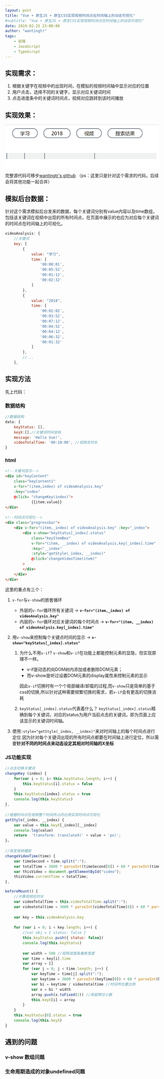 ```yaml
---
layout: post
title: "Vue + 原生JS + 原生CSS实现视频时间点在时间轴上的动态可视化"
#subtitle: "Vue + 原生JS + 原生CSS实现视频时间点在时间轴上的动态可视化"
date: 2019-02-25 23:00:00
author: "wantingtr"
tags:
    - 前端
    - JavaScript
    - TypeScript
---
```


## 实现需求：
1. 根据关键字在视频中的出现时间，在模拟的视频时间轴中显示对应的位置
2. 用户点击，选择不同的关键字，显示对应关键词时间
3. 点击进度条中的关键词时间点，视频对应跳转到该时间播放


## 实现效果：
![img](/img/post/videoKey.gif)

完整源代码可移步<a href="https://github.com/wantingtr/videoJS">wantingtr's github</a>
（ps：这里只是针对这个需求的代码，后续会将其他功能一起合并）



## 模拟后台数据：

针对这个需求模拟后台发来的数据，每个关键词分别有value内容以及time数组，包括该关键词在视频中出现的所有时间点，在页面中展示的也应为对应每个关键词的时间点在时间轴上的可视化。

```js   
videoAnalysis: {
    //关键词
    key: [
        {
            value: "学习", 
            time: [
                '00:00:01',
                '00:05:52',
                '00:01:12',
                '00:02:32'
            ]
        },
        {
            value: "2018",
            time: [
                '00:02:02',
                '00:03:52',
                '00:07:12',
                '00:04:52',
                '00:04:12',
                '00:06:32',
                '00:01:32'
            ]
        },
        //...
    ],
```

## 实现方法
先上代码：

### 数据结构
```js
//数据结构
data: {
    keyStatus: [],
    keyX:[],//关键词时间坐标
    message: 'Hello Vue!',
    videoTotalTime: '00:10:00', //视频总时长
}
```

### html
```html
<!--关键词显示-->
<div id="keyContent" 
    class="keyContent1" 
    v-for="(item,index) of videoAnalysis.key" 
    :key="index" 
    @click= "changeKey(index)">
            {{item.value}}
</div>

<!--时间点可视化-->
<div class="progressbar">
    <div v-for="(item,_index) of videoAnalysis.key" :key="_index">
        <div v-show="keyStatus[_index].status" 
            class="keyItemBox" 
            v-for="(item, __index) of videoAnalysis.key[_index].time" 
            :key="__index"
            :style="getStyle(_index, __index)"
            @click="changeVideoTime(item)"
        >
        </div>
    </div>
</div>

```


这里的重点有三个：

1. `v-for`与`v-show`的嵌套循环
    - 外层的`v-for`循环所有关键词 -> **`v-for="(item,_index) of videoAnalysis.key"`**
    - 内层的`v-for`循环对应关键词的每个时间点 -> **`v-for="(item, __index) of videoAnalysis.key[_index].time"`**


2. 用`v-show`来控制每个关键点时间的显示 -> **`v-show="keyStatus[_index].status" `**
    
    1. 为什么不用`v-if`?
        `v-show`和`v-if`在功能上都能控制元素的显隐，但实现原理不一样。
        - v-if是动态的向DOM树内添加或者删除DOM元素；
        - 而v-show是听过设置DOM元素的display属性来控制元素的显示

        因此`v-if`切换时有一个个局部编译/卸载的过程,而`v-show`只是简单的基于css的切换,所以针对这种需要频繁切换的需求，若`v-if`会有更高的切换消耗

    2. `keyStatus[_index].status`代表着什么？
        `keyStatus[_index].status`精确到每个关键词，对应的status为用户当前点击的关键词，即为页面上应该显示的关键词时间轴。


3. 使用`:style="getStyle(_index, __index)"`来对时间轴上的每个时间点进行定位
    因为针对每个关键词出现的所有时间点都要在时间轴上进行定位，所以需要**针对不同的时间点来动态设定其相对时间轴的X坐标**

### JS功能实现
```js
//点击切换关键词
changeKey (index) {
    for(var i = 0; i< this.keyStatus.length; i++) {
        this.keyStatus[i].status = false
    }
    this.keyStatus[index].status = true
    console.log(this.keyStatus)
},

//根据时间点在视频整个时间所占的比例实现时间点可视化
getStyle(_index, __index) {
    var value = this.keyX[_index][__index]
    console.log(value)
    return  'transform: translateX(' + value + 'px)';
}，

//改变视频播放
changeVideoTime(time) {
    var timeSecond = time.split(":");
    var totalTime = 3600 * parseInt(timeSecond[0]) + 60 * parseInt(timeSecond[1]) + parseInt(timeSecond[2]);
    var thisVideo = document.getElementById("video");
    thisVideo.currentTime = totalTime;
},

```


```js
beforeMount() {
    //计算视频总时长
    var videoTotalTime = this.videoTotalTime.split(":");
    var videototaltime = 3600 * parseInt(videoTotalTime[0]) + 60 * parseInt(videoTotalTime[1]) + parseInt(videoTotalTime[2]);

    var key = this.videoAnalysis.key

    for (var i = 0; i < key.length; i++) {
        //var obj = { status: false }
        this.keyStatus.push({ status: false})
        console.log(this.keyStatus)

        var width = 500 //视频进度条像素宽度
        var time = key[i].time
        var array = []
        for (var j = 0; j < time.length; j++) {
            var keyTime = time[j].split(":");
            var keytime = 3600 * parseInt(keyTime[0]) + 60 * parseInt(keyTime[1]) + parseInt(keyTime[2]);
            var bi = keytime / videototaltime //时间所位置比例
            var x = bi * width
            array.push(x.toFixed(2)) //保留两位小数
            this.keyX[i] = array
        }
    }
    this.keyStatus[0].status = true
    console.log(this.keyX)
}
```



## 遇到的问题

### v-show 数组问题

### 生命周期造成的对象undefined问题
